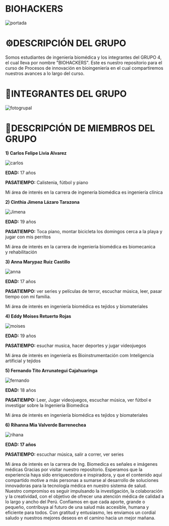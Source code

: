 # BIOHACKERS
![portada](imagenes/Portada.PNG)
# ⚙DESCRIPCIÓN DEL GRUPO
Somos estudiantes de ingeniería biomédica y los integrantes del GRUPO 4, el cual lleva por nombre "BIOHACKERS". Este es nuestro repositorio para el curso de Procesos de innovación en bioingeniería en el cual compartiremos nuestros avances a lo largo del curso.
# 🎇INTEGRANTES DEL GRUPO
![fotogrupal](imagenes/475dc60c-4b9c-4588-8590-42f3f7b7c5ab.jfif)
# 📑DESCRIPCIÓN DE MIEMBROS DEL GRUPO

**1) Carlos Felipe Livia Alvarez**

![carlos](imagenes/carlos.jfif)

**EDAD:** 17 años

**PASATIEMPO:** Calistenia, fútbol y piano

Mi área de interés en la carrera de ingenería biomédica es ingeniería clínica

**2) Cinthia Jimena Lázaro Tarazona**

![Jimena](imagenes/jimena.jfif)

**EDAD:** 19 años

**PASATIEMPO:** Toca piano, montar bicicleta los domingos cerca a la playa y jugar con mis perritos

Mi área de interés en la carrera de ingeniería biomédica es biomecanica y rehabilitación

**3) Anna Marypaz Ruiz Castillo**

![anna](imagenes/anna.jfif)

**EDAD:** 17 años 

**PASATIEMPO:** ver series y películas de terror, escuchar música, leer, pasar tiempo con mi familia. 

Mi área de interés en ingeniería biomédica es tejidos y biomateriales

**4) Eddy Moises Retuerto Rojas**

![moises](imagenes/moises.jfif)

**EDAD:** 19 años 

**PASATIEMPO:** esuchar musica, hacer deportes y jugar videojuegos

Mi área de interés en ingeniería es Bioinstrumentación com Inteligencia artificial y tejidos

**5) Fernando Tito Arrunategui Cajahuaringa**

![fernando](imagenes/fernando.jfif)

**EDAD:** 18 años

**PASATIEMPO:** Leer, Jugar videojuegos, escuchar música, ver fútbol e investigar sobre la Ingeniería Biomedica

Mi área de interés en ingeniería biomédica es tejidos y biomateriales

**6) Rihanna Mia Valverde Barrenechea**

![rihana](imagenes/rihana.jfif)

**EDAD: 17 años**

**PASATIEMPO:** escuchar música, salir a correr, ver series

Mi área de interés en la carrera de Ing. Biomedica es señales e  imágenes médicas
Gracias por visitar nuestro repositorio. Esperamos que la experiencia haya sido enriquecedora e inspiradora, y que el contenido aquí compartido motive a más personas a sumarse al desarrollo de soluciones innovadoras para la tecnología médica en nuestro sistema de salud. Nuestro compromiso es seguir impulsando la investigación, la colaboración y la creatividad, con el objetivo de ofrecer una atención médica de calidad a lo largo y ancho del Perú. Confiamos en que cada aporte, grande o pequeño, contribuya al futuro de una salud más accesible, humana y eficiente para todos. Con gratitud y entusiasmo, les enviamos un cordial saludo y nuestros mejores deseos en el camino hacia un mejor mañana.
